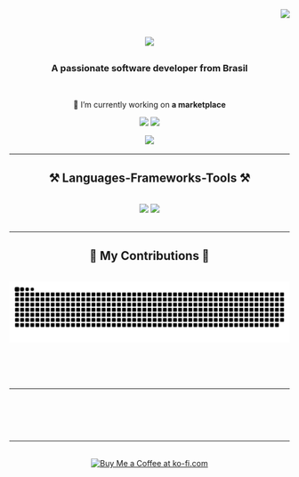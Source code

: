 <img align="right" src="https://visitor-badge.laobi.icu/badge?page_id=salesp07.salesp07" />

<h1 align="center">
    <img src="https://readme-typing-svg.herokuapp.com/?font=Righteous&size=35&center=true&vCenter=true&width=500&height=70&duration=4000&lines=Hi+There!+👋;+I'm+João+Victor!;" />
</h1>

<h3 align="center">A passionate software developer from Brasil</h3>

<br/>

<div align="center">
 
 🔭 I’m currently working on **a marketplace**


 </div>
 
<div align="center"> 
  
<img src="https://img.shields.io/badge/Gmail-333333?style=for-the-badge&logo=gmail&logoColor=red" />
 
  
<img src="https://img.shields.io/badge/LinkedIn-0077B5?style=for-the-badge&logo=linkedin&logoColor=white" target="_blank" />
  
  
<img src="https://img.shields.io/badge/Portfolio-FF5722?style=for-the-badge&logo=todoist&logoColor=white" target="_blank" /> <!-- sqlite, safari, google-chrome are other good icon options -->
  
</div>

 <hr/>
 
<h2 align="center">⚒️ Languages-Frameworks-Tools ⚒️</h2>
<br/>
<div align="center">
    <img src="https://skillicons.dev/icons?i=react,bootstrap,html,css,vscode,github,figma,git,django" />
    <img src="https://skillicons.dev/icons?i=python,javascript,mongodb,java,mysqls" /><br>
</div>

<br/>
<hr/>

<div align="center">
  <h2>🐍 My Contributions 🐍</h2><br>
  <img alt="snake eating my contributions" src="https://raw.githubusercontent.com/salesp07/salesp07/output/github-contribution-grid-snake.svg" />
  
  <br/><br/><br/>
</div>

<hr/>


<br>
<div align=center>
 
</div>

<br/><br/>

<hr/>

<br/>

<div align="center">
<a href='https://ko-fi.com/V7V4RAK9C' target='_blank'><img height='64' style='border:0px;height:64px;' src='https://storage.ko-fi.com/cdn/kofi1.png?v=3' border='0' alt='Buy Me a Coffee at ko-fi.com' /></a>
</div>

<br/>
